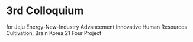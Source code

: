# 3rd Colloquium 
for Jeju Energy-New-Industry Advancement Innovative Human Resources Cultivation, Brain Korea 21 Four Project
